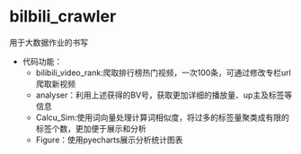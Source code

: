 # bilbili_crawler

用于大数据作业的书写<br>
* 代码功能：
  * bilibili_video_rank:爬取排行榜热门视频，一次100条，可通过修改专栏url爬取新视频
  * analyser：利用上述获得的BV号，获取更加详细的播放量、up主及标签等信息
  * Calcu_Sim:使用词向量处理计算词相似度，将过多的标签量聚类成有限的标签个数，更加便于展示和分析
  * Figure：使用pyecharts展示分析统计图表
